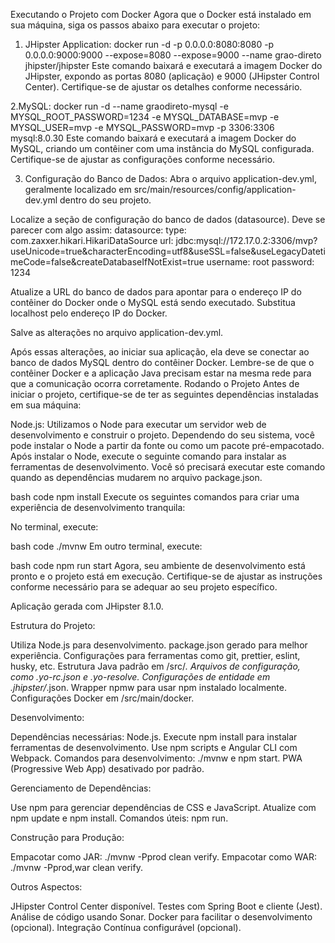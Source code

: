 Executando o Projeto com Docker
Agora que o Docker está instalado em sua máquina, siga os passos abaixo para executar o projeto:

1. JHipster Application:
docker run -d -p 0.0.0.0:8080:8080 -p 0.0.0.0:9000:9000 --expose=8080 --expose=9000 --name grao-direto jhipster/jhipster
Este comando baixará e executará a imagem Docker do JHipster, expondo as portas 8080 (aplicação) e 9000 (JHipster Control Center). Certifique-se de ajustar os detalhes conforme necessário.

2.MySQL:
docker run -d --name graodireto-mysql -e MYSQL_ROOT_PASSWORD=1234 -e MYSQL_DATABASE=mvp -e MYSQL_USER=mvp -e MYSQL_PASSWORD=mvp -p 3306:3306 mysql:8.0.30
Este comando baixará e executará a imagem Docker do MySQL, criando um contêiner com uma instância do MySQL configurada. Certifique-se de ajustar as configurações conforme necessário.

3. Configuração do Banco de Dados:
Abra o arquivo application-dev.yml, geralmente localizado em src/main/resources/config/application-dev.yml dentro do seu projeto.

Localize a seção de configuração do banco de dados (datasource). Deve se parecer com algo assim:
datasource:
  type: com.zaxxer.hikari.HikariDataSource
  url: jdbc:mysql://172.17.0.2:3306/mvp?useUnicode=true&characterEncoding=utf8&useSSL=false&useLegacyDatetimeCode=false&createDatabaseIfNotExist=true
  username: root
  password: 1234

Atualize a URL do banco de dados para apontar para o endereço IP do contêiner do Docker onde o MySQL está sendo executado. Substitua localhost pelo endereço IP do Docker.

Salve as alterações no arquivo application-dev.yml.

Após essas alterações, ao iniciar sua aplicação, ela deve se conectar ao banco de dados MySQL dentro do contêiner Docker. Lembre-se de que o contêiner Docker e a aplicação Java precisam estar na mesma rede para que a comunicação ocorra corretamente.
Rodando o Projeto
Antes de iniciar o projeto, certifique-se de ter as seguintes dependências instaladas em sua máquina:

Node.js: Utilizamos o Node para executar um servidor web de desenvolvimento e construir o projeto. Dependendo do seu sistema, você pode instalar o Node a partir da fonte ou como um pacote pré-empacotado.
Após instalar o Node, execute o seguinte comando para instalar as ferramentas de desenvolvimento. Você só precisará executar este comando quando as dependências mudarem no arquivo package.json.

bash code 
 npm install
 Execute os seguintes comandos para criar uma experiência de desenvolvimento tranquila:

No terminal, execute:

bash code
./mvnw
Em outro terminal, execute:

bash code
npm run start
Agora, seu ambiente de desenvolvimento está pronto e o projeto está em execução. Certifique-se de ajustar as instruções conforme necessário para se adequar ao seu projeto específico.

Aplicação gerada com JHipster 8.1.0.

Estrutura do Projeto:

Utiliza Node.js para desenvolvimento.
package.json gerado para melhor experiência.
Configurações para ferramentas como git, prettier, eslint, husky, etc.
Estrutura Java padrão em /src/*.
Arquivos de configuração, como .yo-rc.json e .yo-resolve.
Configurações de entidade em .jhipster/*.json.
Wrapper npmw para usar npm instalado localmente.
Configurações Docker em /src/main/docker.

Desenvolvimento:

Dependências necessárias: Node.js.
Execute npm install para instalar ferramentas de desenvolvimento.
Use npm scripts e Angular CLI com Webpack.
Comandos para desenvolvimento: ./mvnw e npm start.
PWA (Progressive Web App) desativado por padrão.

Gerenciamento de Dependências:

Use npm para gerenciar dependências de CSS e JavaScript.
Atualize com npm update e npm install.
Comandos úteis: npm run.

Construção para Produção:

Empacotar como JAR: ./mvnw -Pprod clean verify.
Empacotar como WAR: ./mvnw -Pprod,war clean verify.

Outros Aspectos:

JHipster Control Center disponível.
Testes com Spring Boot e cliente (Jest).
Análise de código usando Sonar.
Docker para facilitar o desenvolvimento (opcional).
Integração Contínua configurável (opcional).
